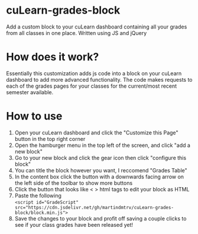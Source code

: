 # cuLearn-grades-block
Add a custom block to your cuLearn dashboard containing all your grades from all classes in one place. Written using JS and jQuery

# How does it work?
Essentially this customization adds js code into a block on your cuLearn dashboard to add more advanced functionality.
The code makes requests to each of the grades pages for your classes for the current/most recent semester available.

# How to use
1) Open your cuLearn dashboard and click the "Customize this Page" button in the top right corner
2) Open the hamburger menu in the top left of the screen, and click "add a new block"
3) Go to your new block and click the gear icon then click "configure this block"
4) You can title the block however you want, I reccomend "Grades Table"
5) In the content box click the button with a downwards facing arrow on the left side of the toolbar to show more buttons
6) Click the button that looks like < > html tags to edit your block as HTML
7) Paste the following   
`<script id="GradeScript" src="https://cdn.jsdelivr.net/gh/martindmtrv/cuLearn-grades-block/block.min.js">`
8) Save the changes to your block and profit off saving a couple clicks to see if your class grades have been released yet!
